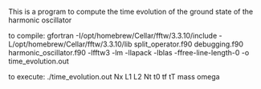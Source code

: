 This is a program to compute the time evolution of the ground state of the harmonic oscillator


to compile: 
gfortran -I/opt/homebrew/Cellar/fftw/3.3.10/include -L/opt/homebrew/Cellar/fftw/3.3.10/lib split_operator.f90 debugging.f90 harmonic_oscillator.f90  -lfftw3 -lm -llapack -lblas -ffree-line-length-0 -o time_evolution.out


to execute: 
./time_evolution.out Nx L1 L2 Nt t0 tf tT mass omega
